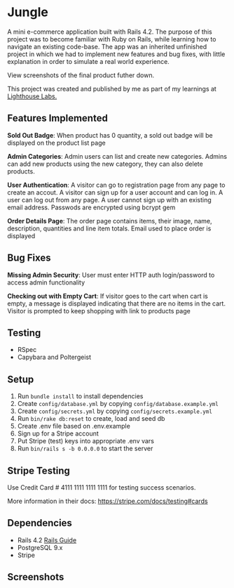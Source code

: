 # Jungle

A mini e-commerce application built with Rails 4.2. The purpose of this project was to become familiar with Ruby on Rails, while learning how to navigate an existing code-base. The app was an inherited unfinished project in which we had to implement new features and bug fixes, with little explanation in order to simulate a real world experience. 

View screenshots of the final product futher down.

This project was created and published by me as part of my learnings at [Lighthouse Labs.](https://www.lighthouselabs.ca/)

## Features Implemented
<b> Sold Out Badge</b>: When product has 0 quantity, a sold out badge will be displayed on the product list page

<b> Admin Categories</b>: Admin users can list and create new categories. Admins can add new products using the new category, they can also delete products.

<b> User Authentication</b>: A visitor can go to registration page from any page to create an accout. A visitor can sign up for a user account and can log in. A user can log out from any page. A user cannot sign up with an existing email address. Passwods are encrypted using bcrypt gem

<b>Order Details Page</b>:
 The order page contains items, their image, name, description, quantities and line item totals. Email used to place order is displayed

## Bug Fixes
<b>Missing Admin Security</b>: User must enter HTTP auth login/password to access admin functionality

<b>Checking out with Empty Cart</b>: If visitor goes to the cart when cart is empty, a message is displayed indicating that there are no items in the cart. Visitor is prompted to keep shopping with link to products page

## Testing
- RSpec
- Capybara and Poltergeist

## Setup

1. Run `bundle install` to install dependencies
2. Create `config/database.yml` by copying `config/database.example.yml`
3. Create `config/secrets.yml` by copying `config/secrets.example.yml`
4. Run `bin/rake db:reset` to create, load and seed db
5. Create .env file based on .env.example
6. Sign up for a Stripe account
7. Put Stripe (test) keys into appropriate .env vars
8. Run `bin/rails s -b 0.0.0.0` to start the server

## Stripe Testing

Use Credit Card # 4111 1111 1111 1111 for testing success scenarios.

More information in their docs: <https://stripe.com/docs/testing#cards>

## Dependencies

* Rails 4.2 [Rails Guide](http://guides.rubyonrails.org/v4.2/)
* PostgreSQL 9.x
* Stripe

## Screenshots